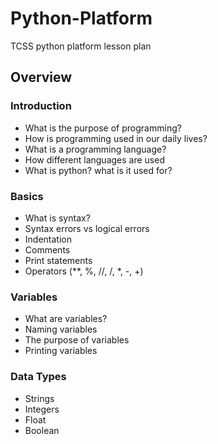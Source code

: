 # Python-Platform

TCSS python platform lesson plan

## Overview

### Introduction

- What is the purpose of programming?
- How is programming used in our daily lives?
- What is a programming language?
- How different languages are used
- What is python? what is it used for?

### Basics

- What is syntax?
- Syntax errors vs logical errors
- Indentation
- Comments
- Print statements
- Operators (\*\*, %, //, /, \*, -, +)

### Variables

- What are variables?
- Naming variables
- The purpose of variables
- Printing variables

### Data Types

- Strings
- Integers
- Float
- Boolean
